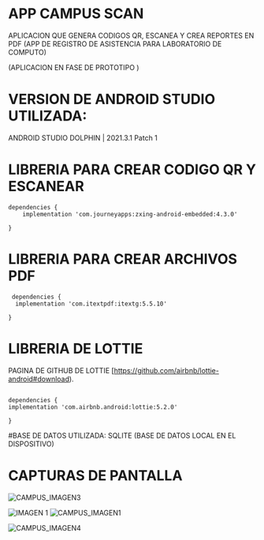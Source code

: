 # APP CAMPUS SCAN
APLICACION QUE GENERA CODIGOS QR, ESCANEA Y CREA REPORTES EN PDF (APP DE REGISTRO DE ASISTENCIA PARA LABORATORIO DE COMPUTO)

(APLICACION EN FASE DE PROTOTIPO )

# VERSION DE ANDROID STUDIO UTILIZADA: 
ANDROID STUDIO DOLPHIN | 2021.3.1 Patch 1

# LIBRERIA PARA CREAR CODIGO QR Y ESCANEAR

```
dependencies {
    implementation 'com.journeyapps:zxing-android-embedded:4.3.0'

}

```
# LIBRERIA PARA CREAR ARCHIVOS PDF

```
 dependencies {
  implementation 'com.itextpdf:itextg:5.5.10'

}   
  ``` 

 # LIBRERIA DE LOTTIE  
  PAGINA DE GITHUB DE LOTTIE [https://github.com/airbnb/lottie-android#download).
   ``` 
 
  dependencies {
   implementation 'com.airbnb.android:lottie:5.2.0'

}  
  ``` 
  
 #BASE DE DATOS UTILIZADA:
 SQLITE (BASE DE DATOS LOCAL EN EL DISPOSITIVO)
  
 # CAPTURAS DE PANTALLA
  
 ![CAMPUS_IMAGEN3](https://user-images.githubusercontent.com/110186923/213940476-7a6055c9-32ed-45a9-9dcd-a0e2c95b6bd0.jpg)
 
 ![IMAGEN 1](https://user-images.githubusercontent.com/110186923/213939639-b91b6689-c28e-4caf-8d70-c2b26e50aaca.jpg) 
 ![CAMPUS_IMAGEN1](https://user-images.githubusercontent.com/110186923/213939581-060a278a-2992-49db-bfe3-f0833c27f216.jpg)
 

![CAMPUS_IMAGEN4](https://user-images.githubusercontent.com/110186923/213940533-b6844500-890a-4d9f-9b06-290844e0ab26.jpg)
